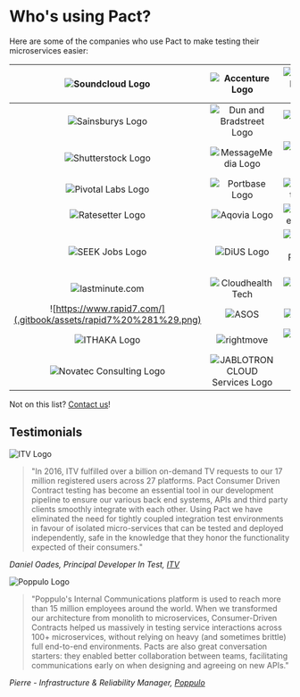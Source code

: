 # Who's using Pact?

Here are some of the companies who use Pact to make testing their microservices easier:

| ![Soundcloud Logo](.gitbook/assets/soundcloud%20%281%29.png) | ![Accenture Logo](.gitbook/assets/accenture%20%281%29.png) | ![The Iconic Logo](.gitbook/assets/the-iconic%20%281%29.png) |
| :---: | :---: | :---: |
| ![Sainsburys Logo](.gitbook/assets/sainsburys%20%281%29.png) | ![Dun and Bradstreet Logo](.gitbook/assets/dnb%20%281%29.png) | ![IBM Logo](.gitbook/assets/ibm%20%281%29.jpg) |
| ![Shutterstock Logo](.gitbook/assets/shutterstock%20%281%29.png) | ![MessageMedia Logo](.gitbook/assets/messagemedia.jpg) | ![NTT Data Logo](.gitbook/assets/ntt-data.jpg) |
| ![Pivotal Labs Logo](.gitbook/assets/pivotal-labs.png) | ![Portbase Logo](.gitbook/assets/portbase.png) | ![RedHat Logo](.gitbook/assets/redhat%20%281%29.png) |
| ![Ratesetter Logo](.gitbook/assets/ratesetter%20%281%29.png) | ![Aqovia Logo](.gitbook/assets/aqovia.png) | ![Carsales Logo](.gitbook/assets/carsales.png) |
| ![SEEK Jobs Logo](.gitbook/assets/seek.jpg) | ![DiUS Logo](.gitbook/assets/dius%20%281%29.png) | ![Arquillian Project Logo](.gitbook/assets/arquillian.png) |
| ![lastminute.com](.gitbook/assets/lastminute.png) | ![Cloudhealth Tech](.gitbook/assets/cloudhealth-tech%20%281%29.png) | ![Repairly](.gitbook/assets/repairly%20%281%29.png) |
| ![https://www.rapid7.com/](.gitbook/assets/rapid7%20%281%29.png) | ![ASOS](.gitbook/assets/asos%20%281%29.png) | ![Simple](.gitbook/assets/simplehq.png) |
| ![ITHAKA Logo](.gitbook/assets/ithaka.png) | ![rightmove](.gitbook/assets/rightmove-logo.png) | ![treatwell](.gitbook/assets/treatwell-logo.png) |
| ![Novatec Consulting Logo](.gitbook/assets/novatec.jpg) | ![JABLOTRON CLOUD Services Logo](.gitbook/assets/jablotron-cloud-services.jpg) |  |

Not on this list? [Contact us](https://twitter.com/pact_up)!

## Testimonials

![ITV Logo](.gitbook/assets/itv-logo-for-white-backgrounds.png)

> "In 2016, ITV fulfilled over a billion on-demand TV requests to our 17 million registered users across 27 platforms. Pact Consumer Driven Contract testing has become an essential tool in our development pipeline to ensure our various back end systems, APIs and third party clients smoothly integrate with each other. Using Pact we have eliminated the need for tightly coupled integration test environments in favour of isolated micro-services that can be tested and deployed independently, safe in the knowledge that they honor the functionality expected of their consumers."

_Daniel Oades, Principal Developer In Test,_ [_ITV_](http://itv.com/)

![Poppulo Logo](.gitbook/assets/poppulo.png)

> "Poppulo's Internal Communications platform is used to reach more than 15 million employees around the world. When we transformed our architecture from monolith to microservices, Consumer-Driven Contracts helped us massively in testing service interactions across 100+ microservices, without relying on heavy \(and sometimes brittle\) full end-to-end environments. Pacts are also great conversation starters: they enabled better collaboration between teams, facilitating communications early on when designing and agreeing on new APIs."

_Pierre - Infrastructure & Reliability Manager,_ [_Poppulo_](https://www.poppulo.com/)


